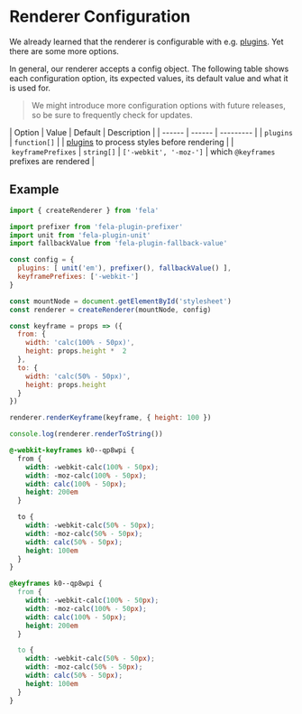 # Renderer Configuration

We already learned that the renderer is configurable with e.g. [plugins](../Plugins.md). Yet there are some more options.

In general, our renderer accepts a config object. The following table shows each configuration option, its expected values, its default value and what it is used for.

> We might introduce more configuration options with future releases, so be sure to frequently check for updates.

| Option | Value | Default | Description |
| ------ | ------ | --------- |
| `plugins` | `function[]` |  | [plugins](../Plugins.md) to process styles before rendering |
| `keyframePrefixes` | `string[]` | `['-webkit', '-moz-']` | which `@keyframes` prefixes are rendered | 

## Example
```javascript
import { createRenderer } from 'fela'

import prefixer from 'fela-plugin-prefixer'
import unit from 'fela-plugin-unit'
import fallbackValue from 'fela-plugin-fallback-value'

const config = {
  plugins: [ unit('em'), prefixer(), fallbackValue() ],
  keyframePrefixes: ['-webkit-']
}

const mountNode = document.getElementById('stylesheet')
const renderer = createRenderer(mountNode, config)

const keyframe = props => ({
  from: {
    width: 'calc(100% - 50px)',
    height: props.height *  2
  },
  to: {
    width: 'calc(50% - 50px)',
    height: props.height
  }
})

renderer.renderKeyframe(keyframe, { height: 100 })

console.log(renderer.renderToString())
```
```CSS
@-webkit-keyframes k0--qp8wpi {
  from {
    width: -webkit-calc(100% - 50px);
    width: -moz-calc(100% - 50px);
    width: calc(100% - 50px);
    height: 200em
  }

  to {
    width: -webkit-calc(50% - 50px);
    width: -moz-calc(50% - 50px);
    width: calc(50% - 50px);
    height: 100em
  }
}

@keyframes k0--qp8wpi {
  from {
    width: -webkit-calc(100% - 50px);
    width: -moz-calc(100% - 50px);
    width: calc(100% - 50px);
    height: 200em
  }

  to {
    width: -webkit-calc(50% - 50px);
    width: -moz-calc(50% - 50px);
    width: calc(50% - 50px);
    height: 100em
  }
}
```

